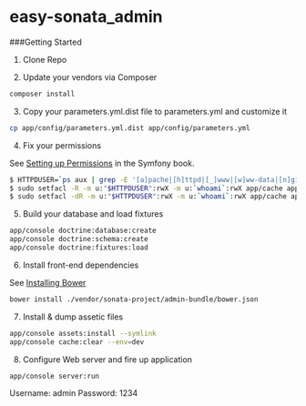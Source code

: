 easy-sonata_admin
=================

###Getting Started

1) Clone Repo

2) Update your vendors via Composer

```bash
composer install
```

3) Copy your parameters.yml.dist file to parameters.yml and customize it

```bash
cp app/config/parameters.yml.dist app/config/parameters.yml
```

4) Fix your permissions

 See [Setting up Permissions](http://symfony.com/doc/2.3/book/installation.html#checking-symfony-application-configuration-and-setup) in the Symfony book.

```bash
$ HTTPDUSER=`ps aux | grep -E '[a]pache|[h]ttpd|[_]www|[w]ww-data|[n]ginx' | grep -v root | head -1 | cut -d\  -f1`
$ sudo setfacl -R -m u:"$HTTPDUSER":rwX -m u:`whoami`:rwX app/cache app/logs
$ sudo setfacl -dR -m u:"$HTTPDUSER":rwX -m u:`whoami`:rwX app/cache app/logs
```

5) Build your database and load fixtures

```bash
app/console doctrine:database:create
app/console doctrine:schema:create
app/console doctrine:fixtures:load
```

6) Install front-end dependencies

See [Installing Bower](http://bower.io/#install-bower)

```bash
bower install ./vendor/sonata-project/admin-bundle/bower.json
```

7) Install & dump assetic files

```bash
app/console assets:install --symlink
app/console cache:clear --env=dev
```

8) Configure Web server and fire up application

```bash
app/console server:run
```

 Username: admin
 Password: 1234
